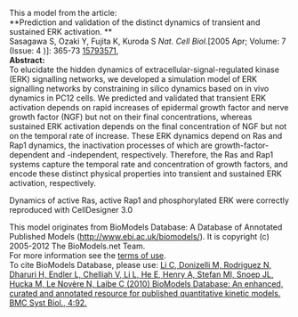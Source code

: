 

This a model from the article:  
**Prediction and validation of the distinct dynamics of transient and sustained ERK activation. **   
Sasagawa S, Ozaki Y, Fujita K, Kuroda S _Nat. Cell Biol._[2005 Apr; Volume: 7
(Issue: 4 )]: 365-73 [15793571](http://www.ncbi.nlm.nih.gov/pubmed/15793571),  
**Abstract:**   
To elucidate the hidden dynamics of extracellular-signal-regulated kinase
(ERK) signalling networks, we developed a simulation model of ERK signalling
networks by constraining in silico dynamics based on in vivo dynamics in PC12
cells. We predicted and validated that transient ERK activation depends on
rapid increases of epidermal growth factor and nerve growth factor (NGF) but
not on their final concentrations, whereas sustained ERK activation depends on
the final concentration of NGF but not on the temporal rate of increase. These
ERK dynamics depend on Ras and Rap1 dynamics, the inactivation processes of
which are growth-factor-dependent and -independent, respectively. Therefore,
the Ras and Rap1 systems capture the temporal rate and concentration of growth
factors, and encode these distinct physical properties into transient and
sustained ERK activation, respectively.

Dynamics of active Ras, active Rap1 and phosphorylated ERK were correctly
reproduced with CellDesigner 3.0

This model originates from BioModels Database: A Database of Annotated
Published Models (http://www.ebi.ac.uk/biomodels/). It is copyright (c)
2005-2012 The BioModels.net Team.  
For more information see the [terms of
use](http://www.ebi.ac.uk/biomodels/legal.html).  
To cite BioModels Database, please use: [Li C, Donizelli M, Rodriguez N,
Dharuri H, Endler L, Chelliah V, Li L, He E, Henry A, Stefan MI, Snoep JL,
Hucka M, Le Novère N, Laibe C (2010) BioModels Database: An enhanced, curated
and annotated resource for published quantitative kinetic models. BMC Syst
Biol., 4:92.](http://www.ncbi.nlm.nih.gov/pubmed/20587024)

